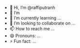 - 👋 Hi, I’m @raffiputranh
- 👀 I’m 
- 🌱 I’m currently learning ...
- 💞️ I’m looking to collaborate on ...
- 📫 How to reach me ...
- 😄 Pronouns: ...
- ⚡ Fun fact: ...

<!---
raffiputranh/raffiputranh is a ✨ special ✨ repository because its `README.md` (this file) appears on your GitHub profile.
You can click the Preview link to take a look at your changes.
--->
